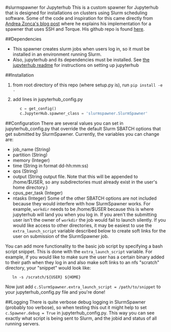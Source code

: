 #slurmspawner for Jupyterhub
This is a custom spawner for Jupyterhub that is designed for installations on clusters using Slurm scheduling software. Some of the code and inspiration for this came directly from [Andrea Zonca's blog post](http://zonca.github.io/2015/04/jupyterhub-hpc.html 'Run jupyterhub on a Supercomputer') where he explains his implementation for a spawner that uses SSH and Torque. His github repo is found [here](http://www.github.com/zonca/remotespawner 'RemoteSpawner'). 

##Dependencies
- This spawner creates slurm jobs when users log in, so it must be installed in an environment running Slurm.
- Also, jupyterhub and its dependencies must be installed. See [the jupyterhub readme](https://github.com/jupyter/jupyterhub/blob/master/README.md) for instructions on setting up jupyterhub

##Installation
1. from root directory of this repo (where setup.py is), run `pip install -e .`
2. add lines in jupyterhub_config.py 
   
   ```python
      c = get_config()
      c.JupyterHub.spawner_class = 'slurmspawner.SlurmSpawner'
   ```

##Configuration
There are several values you can set in jupyterhub_config.py that override the default Slurm SBATCH options that get submitted by SlurmSpawner. Currently, the variables you can change are:
- job_name (String)
- partition (String)
- memory (Integer)
- time (String in format dd-hh:mm:ss)
- qos (String)
- output (String output file. Note that this will be appended to /home/$USER, so any subdirectories must already exist in the user's home directory.)
- cpus_per_task (Integer)
- ntasks (Integer)
Some of the other SBATCH options are not included because they would interfere with how SlurmSpawner works. For example, `workdir` needs to be /home/$USER because this is where jupyterhub will land you when you log in. If you aren't the submitting user isn't the owner of `workdir` the job would fail to launch silently. If you would like access to other directories, it may be easiest to use the `extra_launch_script` variable described below to create soft links for the user on submission of the SlurmSpawner job.

You can add more functionality to the basic job script by specifying a bash script snippet. This is done with the `extra_launch_script` variable. For example, if you would like to make sure the user has a certain binary added to their path when they log in and also make soft links to an nfs "scratch" directory, your "snippet" would look like:

```export PATH=/path/to/binary:${PATH}
   ln -s /scratch/${USER} ${HOME}
```
Now just add `c.SlurmSpawner.extra_launch_script = /path/to/snippet` to your jupyterhub_config.py file and you're done!

##Logging
There is quite verbose debug logging in SlurmSpawner (probably too verbose), so when testing this out it might help to set `c.Spawner.debug = True` in jupyterhub_config.py. This way you can see exactly what script is being sent to Slurm, and the jobid and status of all running servers.
